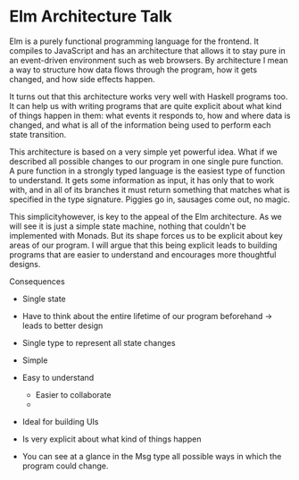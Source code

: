 ﻿
# Elm Architecture Talk
Elm is a purely functional programming language for the frontend. It compiles to JavaScript and has an architecture that allows it to stay pure in an event-driven environment such as web browsers. By architecture I mean a way to structure how data flows through the program, how it gets changed, and how side effects happen.

It turns out that this architecture works very well with Haskell programs too. It can help us with writing programs that are quite explicit about what kind of things happen in them: what events it responds to, how and where data is changed, and what is all of the information being used to perform each state transition. 

This architecture is based on a very simple yet powerful idea. What if we described all possible changes to our program in one single pure function. A pure function in a strongly typed language is the easiest type of function to understand. It gets some information as input, it has only that to work with, and in all of its branches it must return something that matches what is specified in the type signature. Piggies go in, sausages come out, no magic.

This simplicityhowever, is key to the appeal of the Elm architecture. As we will see it is just a simple state machine, nothing that couldn't be implemented with Monads. But its shape forces us to be explicit about key areas of our program. I will argue that this being explicit leads to building programs that are easier to understand and encourages more thoughtful designs. 

Consequences
- Single state
- Have to think about the entire lifetime of our program beforehand -> leads to better design
- Single type to represent all state changes

- Simple
- Easy to understand
	- Easier to collaborate
	- 
- Ideal for building UIs
- Is very explicit about what kind of things happen
- You can see at a glance in the Msg type all possible ways in which the program could change.
